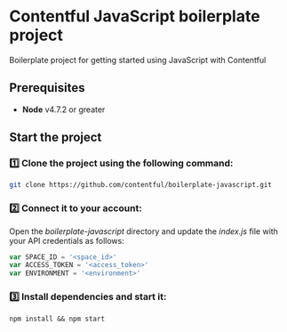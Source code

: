 # Contentful JavaScript boilerplate project

Boilerplate project for getting started using JavaScript with Contentful

## Prerequisites

-   **Node** v4.7.2 or greater

## Start the project

### :one: Clone the project using the following command:

```bash
git clone https://github.com/contentful/boilerplate-javascript.git
```

### :two: Connect it to your account:

Open the _boilerplate-javascript_ directory and update the _index.js_ file with your API credentials as follows:

```js
var SPACE_ID = '<space_id>'
var ACCESS_TOKEN = '<access_token>'
var ENVIRONMENT = '<environment>'
```

### :three: Install dependencies and start it:

```shell
npm install && npm start
```
